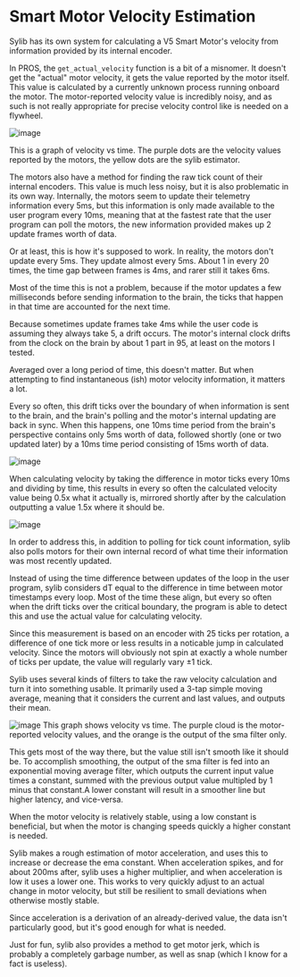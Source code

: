# Smart Motor Velocity Estimation

Sylib has its own system for calculating a V5 Smart Motor's velocity from information provided by its internal encoder. 

In PROS, the `get_actual_velocity` function is a bit of a misnomer.
It doesn't get the "actual" motor velocity, it gets the value reported by the motor itself.
This value is calculated by a currently unknown process running onboard the motor.
The motor-reported velocity value is incredibly noisy, and as such is not really appropriate
for precise velocity control like is needed on a flywheel.

![image](https://user-images.githubusercontent.com/54775775/196342175-06b89e8d-0a9d-4066-a313-a3ff625e5f1c.png)

This is a graph of velocity vs time. The purple dots are the velocity values reported by the motors, the yellow dots are
the sylib estimator. 

The motors also have a method for finding the raw tick count of their internal encoders.
This value is much less noisy, but it is also problematic in its own way.
Internally, the motors seem to update their telemetry information every 5ms,
but this information is only made available to the user program every 10ms,
meaning that at the fastest rate that the user program can poll the motors,
the new information provided makes up 2 update frames worth of data.

Or at least, this is how it's supposed to work.
In reality, the motors don't update every 5ms. They update almost every 5ms.
About 1 in every 20 times, the time gap between frames is 4ms, and rarer still it takes 6ms.



Most of the time this is not a problem, because if the motor updates a few
milliseconds before sending information to the brain, the ticks that happen
in that time are accounted for the next time.

Because sometimes update frames take 4ms while the user code is assuming they
always take 5, a drift occurs. The motor's internal clock drifts from the clock
on the brain by about 1 part in 95, at least on the motors I tested.

Averaged over a long period of time, this doesn't matter.
But when attempting to find instantaneous (ish) motor velocity information,
it matters a lot.

Every so often, this drift ticks over the boundary of when information is sent to the brain,
and the brain's polling and the motor's internal updating are back in sync.
When this happens, one 10ms time period from the brain's perspective contains only 5ms
worth of data, followed shortly (one or two updated later) by a 10ms time
period consisting of 15ms worth of data.

![image](https://user-images.githubusercontent.com/54775775/196343223-3b2498c6-edf3-43e3-9610-f09d0cd1187e.png)


When calculating velocity by taking the difference in motor ticks every 10ms and dividing
by time, this results in every so often the calculated velocity value being 0.5x what
it actually is, mirrored shortly after by the calculation outputting a value 1.5x where
it should be.

![image](https://user-images.githubusercontent.com/54775775/196343073-dedf0299-b160-4226-ad0b-0de2d23bbca4.png)


In order to address this, in addition to polling for tick count information,
sylib also polls motors for their own internal record of what time their information
was most recently updated.

Instead of using the time difference between updates of the loop in the user program,
sylib considers dT equal to the difference in time between motor timestamps every loop.
Most of the time these align, but every so often when the drift ticks over
the critical boundary, the program is able to detect this and use the actual
value for calculating velocity.

Since this measurement is based on an encoder with 25 ticks per rotation,
a difference of one tick more or less results in a noticable jump in calculated velocity.
Since the motors will obviously not spin at exactly a whole number of ticks per update,
the value will regularly vary ±1 tick.

Sylib uses several kinds of filters to take the raw velocity calculation and turn it
into something usable. It primarily used a 3-tap simple moving average, meaning that
it considers the current and last values, and outputs their mean.

![image](https://user-images.githubusercontent.com/54775775/196342767-395ddba2-3fc9-4213-83fa-0fbded242464.png)
This graph shows velocity vs time. The purple cloud is the motor-reported velocity values,
and the orange is the output of the sma filter only. 

This gets most of the way there, but the value still isn't smooth like it should be.
To accomplish smoothing, the output of the sma filter is fed into an exponential moving
average filter, which outputs the current input value times a constant, summed with
the previous output value multipled by 1 minus that constant.A lower constant will result
in a smoother line but higher latency, and vice-versa.

When the motor velocity is relatively stable, using a low constant is beneficial,
but when the motor is changing speeds quickly a higher constant is needed.

Sylib makes a rough estimation of motor acceleration, and uses this to increase
or decrease the ema constant. When acceleration spikes, and for about 200ms after,
sylib uses a higher multiplier, and when acceleration is low it uses a lower one.
This works to very quickly adjust to an actual change in motor velocity, but
still be resilient to small deviations when otherwise mostly stable. 

Since acceleration is a derivation of an already-derived value, the data isn't
particularly good, but it's good enough for what is needed.

Just for fun, sylib also provides a method to get motor jerk, which is probably
a completely garbage number, as well as snap (which I know for a fact is useless).
